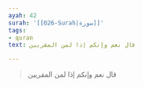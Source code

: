 ```yaml
---
ayah: 42
surah: '[[026-Surah|سورة]]'
tags:
- quran
text: قال نعم وإنكم إذا لمن المقربين

---
```

> قال نعم وإنكم إذا لمن المقربين
